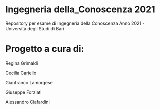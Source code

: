 # Ingegneria della_Conoscenza 2021
Repository per esame di Ingegneria della Conoscenza Anno 2021 - Università degli Studi di Bari 

# Progetto a cura di:

Regina Grimaldi

Cecilia Cariello

Gianfranco Lamorgese

Giuseppe Forziati

Alessandro Ciafardini
